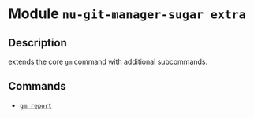 # Module `nu-git-manager-sugar extra`
## Description
extends the core `gm` command with additional subcommands.

## Commands
- [`gm report`](gm-report.md)